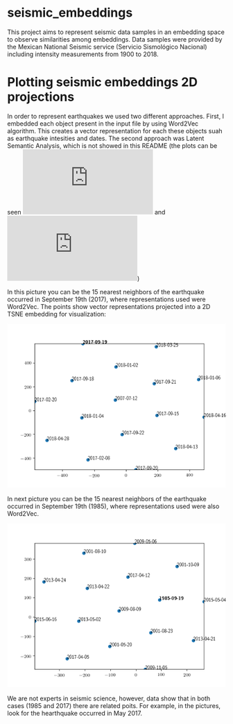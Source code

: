 # seismic_embeddings
This project aims to represent seismic data samples in an embedding space to observe similarities among embeddings. Data samples were provided by the Mexican National Seismic service (Servicio Sismológico Nacional) including intensity measurements from 1900 to 2018.

# Plotting seismic embeddings 2D projections
In order to represent earthquakes we used two different approaches. First, I embedded each object present in the input file by using Word2Vec algorithm. This creates a vector representation for each these objects suah as earthquake intesities and dates. The second approach was Latent Semantic Analysis, which is not showed in this README (the plots can be seen ![here 1985](https://github.com/iarroyof/seismic_embeddings/blob/master/figures/19S1985_LSA_20d.pdf) and ![here 2017](https://github.com/iarroyof/seismic_embeddings/blob/master/figures/19S2017_LSA_20d.pdf))

In this picture you can be the 15 nearest neighbors of the earthquake occurred in September 19th (2017), where representations used were Word2Vec. The points show vector representations projected into a 2D TSNE embedding for visualization:

![](https://github.com/iarroyof/seismic_embeddings/blob/master/figures/19S2017_W2V_20d.png)

In next picture you can be the 15 nearest neighbors of the earthquake occurred in September 19th (1985), where representations used were also Word2Vec.

![](https://github.com/iarroyof/seismic_embeddings/blob/master/figures/19S1985_W2V_20d.png)

We are not experts in seismic science, however, data show that in both cases (1985 and 2017) there are related poits. For example, in the pictures, look for the hearthquake occurred in May 2017.
